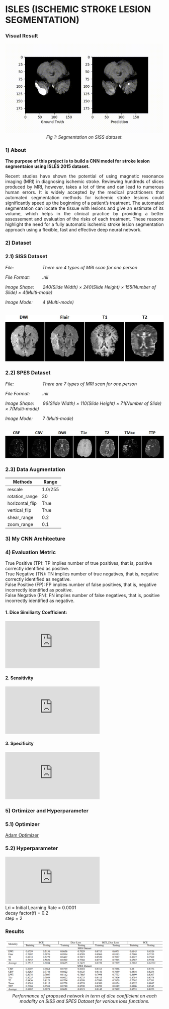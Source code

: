# ISLES (ISCHEMIC STROKE LESION SEGMENTATION)

### Visual Result
<div align="center">
 <img src="./assets/result.fig.gif">
 <br>
 <em align="center">Fig 1: Segmentation on SISS dataset.</em>
</div>

### 1) About
**The purpose of this project is to build a CNN model for stroke lesion segmentaion using ISLES 2015 dataset.**
<p align="justify">Recent studies have shown the potential of using magnetic resonance imaging (MRI) in diagnosing ischemic stroke. Reviewing hundreds of slices produced by MRI, however, takes a lot of time and can lead to numerous human errors. It is widely accepted by the medical practitioners that automated segmentation methods for ischemic stroke lesions could significantly speed up the beginning of a patient’s treatment. The automated segmentation can locate the tissue with lesions and give an estimate of its volume, which helps in the clinical practice by providing a better assessement and evaluation of the risks of each treatment. These reasons highlight the need for a fully automatic ischemic stroke lesion segmentation approach using a flexible, fast and effective deep neural network.</p>

### 2) Dataset
### 2.1) SISS Dataset

*File:&nbsp;&nbsp;&nbsp;&nbsp;&nbsp;&nbsp;&nbsp;&nbsp;&nbsp;&nbsp;&nbsp;&nbsp;&nbsp;&nbsp;&nbsp;&nbsp;&nbsp;&nbsp;&nbsp;
&nbsp;&nbsp;&nbsp;There are 4 types of MRI scan for one person*

*File Format:&nbsp;&nbsp;&nbsp;&nbsp;&nbsp;&nbsp;&nbsp;&nbsp;&nbsp;
.nii*

*Image Shape:&nbsp;&nbsp;&nbsp;&nbsp;&nbsp;&nbsp;
240(Slide Width) × 240(Slide Height) × 155(Number of Slide) × 4(Multi-mode)*

*Image Mode:&nbsp;&nbsp;&nbsp;&nbsp;&nbsp;&nbsp;&nbsp;
4 (Multi-mode)*

<br>
<div align="center">
  <img src="./assets/siss.jpg">
</div>


### 2.2) SPES Dataset

*File:&nbsp;&nbsp;&nbsp;&nbsp;&nbsp;&nbsp;&nbsp;&nbsp;&nbsp;&nbsp;&nbsp;&nbsp;&nbsp;&nbsp;&nbsp;&nbsp;&nbsp;&nbsp;&nbsp;
&nbsp;&nbsp;&nbsp;There are 7 types of MRI scan for one person*

*File Format:&nbsp;&nbsp;&nbsp;&nbsp;&nbsp;&nbsp;&nbsp;&nbsp;&nbsp;
.nii*

*Image Shape:&nbsp;&nbsp;&nbsp;&nbsp;&nbsp;&nbsp;
96(Slide Width) × 110(Slide Height) × 71(Number of Slide) × 7(Multi-mode)*

*Image Mode:&nbsp;&nbsp;&nbsp;&nbsp;&nbsp;&nbsp;&nbsp;
7 (Multi-mode)*

<br>
<div align="center">
  <img src="./assets/spes.jpg">
</div>

### 2.3) Data Augmentation
|    Methods    |     Range     |
| ------------- | ------------- |
|   rescale     |   1.0/255     |
|rotation_range |    30         |
|horizontal_flip|    True       |
|vertical_flip  |    True       |
|shear_range    |    0.2        |
|zoom_range     |    0.1        |

### 3) My CNN Architecture
### 4) Evaluation Metric
True Positive (TP): TP implies number of true positives, that is, positive correctly identified as positive.
<br>
True Negative (TN): TN implies number of true negatives, that is, negative correctly identified as negative.
<br>
False Positive (FP): FP implies number of false positives, that is, negative incorrectly identified as positive.
<br>
False Negative (FN): FN implies number of false negatives, that is, positive incorrectly identified as negative.
#### 1. Dice Similiarty Coefficient:
![DSC(Dice Similiarty Coefficient)=\frac{2N_{TP}}{2N_{TP}+ N_{FP}+N_{FN}}](https://latex.codecogs.com/svg.latex?%5C%20DSC%3D%5Cfrac%7B2N_%7BTP%7D%7D%7B2N_%7BTP%7D&plus;%20N_%7BFP%7D&plus;N_%7BFN%7D%7D)
<br>
#### 2. Sensitivity
![Sensitivity=\frac{N_{TP}}{N_{TP}+ N_{FN}}](https://latex.codecogs.com/svg.latex?SEN%3D%5Cfrac%7BN_%7BTP%7D%7D%7BN_%7BTP%7D&plus;%20N_%7BFN%7D%7D)
<br>
#### 3. Specificity
![Specificity=\frac{N_{TN}}{N_{TN}+ N_{FP}}](https://latex.codecogs.com/svg.latex?SPC%3D%5Cfrac%7BN_%7BTN%7D%7D%7BN_%7BTN%7D&plus;%20N_%7BFP%7D%7D)

### 5) Ortimizer and Hyperparameter
### 5.1) Optimizer 
[Adam Optimizer](https://arxiv.org/pdf/1412.6980.pdf)
### 5.2) Hyperparameter
![LearningRate=Lr_i * f^{(epoch / step)}](https://latex.codecogs.com/svg.latex?LearningRate%3DLr_i%20*%20f%5E%7B%28epoch%20/%20step%29%7D)
<br>
Lri = Initial Learning Rate = 0.0001
<br>
decay factor(f) = 0.2
<br>
step = 2

### Results
<div align="center">
 <img src="./assets/result.png">
 <br>
 <em align="center">Performance of proposed network in term of dice coefficient on each modality on SISS and SPES Dataset for
various loss functions.</em>
 <br>
 
</div>




